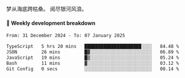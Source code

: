 梦从海底跨枯桑。
阅尽银河风浪。


#### 📝 Weekly development breakdown

<!--START_SECTION:waka-->

```txt
From: 31 December 2024 - To: 07 January 2025

TypeScript   5 hrs 20 mins   █████████████████████░░░░   84.48 %
JSON         26 mins         █▓░░░░░░░░░░░░░░░░░░░░░░░   06.89 %
JavaScript   19 mins         █▒░░░░░░░░░░░░░░░░░░░░░░░   05.24 %
Bash         11 mins         ▓░░░░░░░░░░░░░░░░░░░░░░░░   03.12 %
Git Config   0 secs          ░░░░░░░░░░░░░░░░░░░░░░░░░   00.14 %
```

<!--END_SECTION:waka-->



